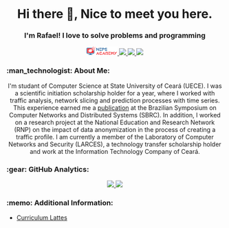 <h1 align="center"> Hi there 👋, Nice to meet you here.</h1>
<h3 align="center"> I'm Rafael! I love to solve problems and programming  </h3>

<div align="center">    
  <a href="https://neps.academy/br/user/3745" alt="nepsacademy" target="_blank">
  <img height=20 src="https://github.com/rafaelalmeida2909/rafaelalmeida2909/blob/master/logo.jpg"
  </a>
  <a href="https://www.instagram.com/rafael_menezes2909/" alt="instagram" target="_blank">
  <img height=20  src="https://img.shields.io/badge/Instagram-E4405F?style=for-the-badge&logo=instagram&logoColor=white">
  </a>
  <a href="https://www.linkedin.com/in/rafael-de-almeida-menezes-27256b220/" alt="linkedin" target="_blank">
  <img src="https://img.shields.io/badge/LinkedIn-%230077B5.svg?&style=flat-square&logo=linkedin&logoColor=white">
  </a>
  <a href="mailto:rafael.almeida@etice.ce.gov.br" alt="gmail" target="_blank">
  <img src="https://img.shields.io/badge/-Gmail-FF0000?style=flat-square&labelColor=FF0000&logo=gmail&logoColor=white&link=mailto:rafael.almeida@etice.ce.gov.br" />
  </a>
</div>

<h3 align="left"> :man_technologist:&nbsp;About Me:</h3>
<p align="center">
   I'm studant of Computer Science at State University of Ceará (UECE). I was a scientific initiation scholarship holder for a year, where I worked with traffic analysis, network slicing and prediction processes with time series. This experience earned me a <a href=https://sol.sbc.org.br/index.php/wpeif/article/view/17196 target="_blank">publication</a> at the Brazilian Symposium on Computer Networks and Distributed Systems (SBRC). In addition, I worked on a research project at the National Education and Research Network (RNP) on the impact of data anonymization in the process of creating a traffic profile. I am currently a member of the Laboratory of Computer Networks and Security (LARCES), a technology transfer scholarship holder and work at the Information Technology Company of Ceará.
   </p>

<h3>:gear:&nbsp;GitHub Analytics:</h3>
  <p align="center">
    <a href="https://github.com/rafaelalmeida2909">
    <img height="180em" src="https://github-readme-stats.vercel.app/api?username=rafaelalmeida2909&show_icons=true&theme=tokyonight" />
    <a/>
    <img height="180em" src="https://github-readme-stats-eight-theta.vercel.app/api/top-langs/?username=rafaelalmeida2909&layout=compact&langs_count=8&theme=tokyonight&include_all_commits=true&count_private=true"/>
  </p>
  
<h3 align="left"> :memo:&nbsp;Additional Information:</h3>

- [Curriculum Lattes](http://lattes.cnpq.br/6951635583842593)
